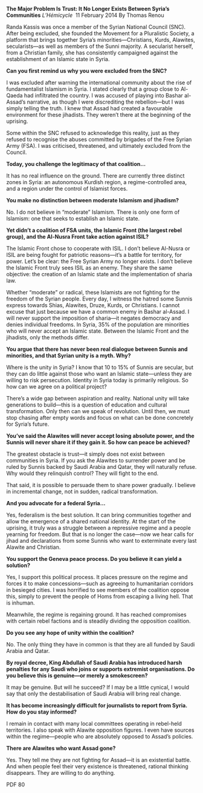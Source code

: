 **The Major Problem Is Trust: It No Longer Exists Between Syria’s Communities** _L’Hémicycle_  11 February 2014 By Thomas Renou

Randa Kassis was once a member of the Syrian National Council (SNC). After being excluded, she founded the Movement for a Pluralistic Society, a platform that brings together Syria’s minorities—Christians, Kurds, Alawites, secularists—as well as members of the Sunni majority. A secularist herself, from a Christian family, she has consistently campaigned against the establishment of an Islamic state in Syria.

**Can you first remind us why you were excluded from the SNC?**

I was excluded after warning the international community about the rise of fundamentalist Islamism in Syria. I stated clearly that a group close to Al-Qaeda had infiltrated the country. I was accused of playing into Bashar al-Assad’s narrative, as though I were discrediting the rebellion—but I was simply telling the truth. I knew that Assad had created a favourable environment for these jihadists. They weren’t there at the beginning of the uprising.

Some within the SNC refused to acknowledge this reality, just as they refused to recognise the abuses committed by brigades of the Free Syrian Army (FSA). I was criticised, threatened, and ultimately excluded from the Council.

**Today, you challenge the legitimacy of that coalition…**

It has no real influence on the ground. There are currently three distinct zones in Syria: an autonomous Kurdish region, a regime-controlled area, and a region under the control of Islamist forces.

**You make no distinction between moderate Islamism and jihadism?**

No. I do not believe in “moderate” Islamism. There is only one form of Islamism: one that seeks to establish an Islamic state.

**Yet didn’t a coalition of FSA units, the Islamic Front (the largest rebel group), and the Al-Nusra Front take action against ISIL?**

The Islamic Front chose to cooperate with ISIL. I don’t believe Al-Nusra or ISIL are being fought for patriotic reasons—it’s a battle for territory, for power. Let’s be clear: the Free Syrian Army no longer exists. I don’t believe the Islamic Front truly sees ISIL as an enemy. They share the same objective: the creation of an Islamic state and the implementation of sharia law.

Whether “moderate” or radical, these Islamists are not fighting for the freedom of the Syrian people. Every day, I witness the hatred some Sunnis express towards Shias, Alawites, Druze, Kurds, or Christians. I cannot excuse that just because we have a common enemy in Bashar al-Assad. I will never support the imposition of sharia—it negates democracy and denies individual freedoms. In Syria, 35% of the population are minorities who will never accept an Islamic state. Between the Islamic Front and the jihadists, only the methods differ.

**You argue that there has never been real dialogue between Sunnis and minorities, and that Syrian unity is a myth. Why?**

Where is the unity in Syria? I know that 10 to 15% of Sunnis are secular, but they can do little against those who want an Islamic state—unless they are willing to risk persecution. Identity in Syria today is primarily religious. So how can we agree on a political project?

There’s a wide gap between aspiration and reality. National unity will take generations to build—this is a question of education and cultural transformation. Only then can we speak of revolution. Until then, we must stop chasing after empty words and focus on what can be done concretely for Syria’s future.

**You’ve said the Alawites will never accept losing absolute power, and the Sunnis will never share it if they gain it. So how can peace be achieved?**

The greatest obstacle is trust—it simply does not exist between communities in Syria. If you ask the Alawites to surrender power and be ruled by Sunnis backed by Saudi Arabia and Qatar, they will naturally refuse. Why would they relinquish control? They will fight to the end.

That said, it is possible to persuade them to share power gradually. I believe in incremental change, not in sudden, radical transformation.

**And you advocate for a federal Syria…**

Yes, federalism is the best solution. It can bring communities together and allow the emergence of a shared national identity. At the start of the uprising, it truly was a struggle between a repressive regime and a people yearning for freedom. But that is no longer the case—now we hear calls for jihad and declarations from some Sunnis who want to exterminate every last Alawite and Christian.

**You support the Geneva peace process. Do you believe it can yield a solution?**

Yes, I support this political process. It places pressure on the regime and forces it to make concessions—such as agreeing to humanitarian corridors in besieged cities. I was horrified to see members of the coalition oppose this, simply to prevent the people of Homs from escaping a living hell. That is inhuman.

Meanwhile, the regime is regaining ground. It has reached compromises with certain rebel factions and is steadily dividing the opposition coalition.

**Do you see any hope of unity within the coalition?**

No. The only thing they have in common is that they are all funded by Saudi Arabia and Qatar.

**By royal decree, King Abdullah of Saudi Arabia has introduced harsh penalties for any Saudi who joins or supports extremist organisations. Do you believe this is genuine—or merely a smokescreen?**

It may be genuine. But will he succeed? If I may be a little cynical, I would say that only the destabilisation of Saudi Arabia will bring real change.

**It has become increasingly difficult for journalists to report from Syria. How do you stay informed?**

I remain in contact with many local committees operating in rebel-held territories. I also speak with Alawite opposition figures. I even have sources within the regime—people who are absolutely opposed to Assad’s policies.

**There are Alawites who want Assad gone?**

Yes. They tell me they are not fighting for Assad—it is an existential battle. And when people feel their very existence is threatened, rational thinking disappears. They are willing to do anything.

PDF 80
